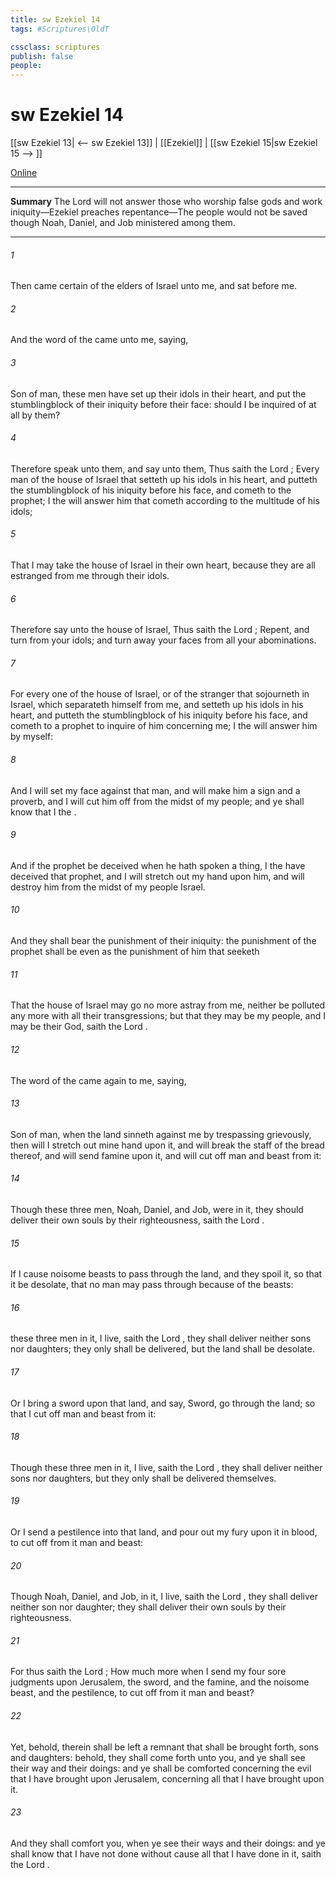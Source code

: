 ```yaml
---
title: sw Ezekiel 14
tags: #Scriptures\OldT

cssclass: scriptures
publish: false
people:
---
```


# sw Ezekiel 14
[[sw Ezekiel 13| <-- sw Ezekiel 13]] | [[Ezekiel]] | [[sw Ezekiel 15|sw Ezekiel 15 --> ]]

[Online](https://churchofjesuschrist.org/study/scriptures/ot/ezek/14?lang=eng)

---
__Summary__
The Lord will not answer those who worship false gods and work iniquity—Ezekiel preaches repentance—The people would not be saved though Noah, Daniel, and Job ministered among them.

---
###### 1 
Then came certain of the elders of Israel unto me, and sat before me.

###### 2 
And the word of the  came unto me, saying,

###### 3 
Son of man, these men have set up their idols in their heart, and put the stumblingblock of their iniquity before their face: should I be inquired of at all by them?

###### 4 
Therefore speak unto them, and say unto them, Thus saith the Lord ; Every man of the house of Israel that setteth up his idols in his heart, and putteth the stumblingblock of his iniquity before his face, and cometh to the prophet; I the  will answer him that cometh according to the multitude of his idols;

###### 5 
That I may take the house of Israel in their own heart, because they are all estranged from me through their idols.

###### 6 
Therefore say unto the house of Israel, Thus saith the Lord ; Repent, and turn  from your idols; and turn away your faces from all your abominations.

###### 7 
For every one of the house of Israel, or of the stranger that sojourneth in Israel, which separateth himself from me, and setteth up his idols in his heart, and putteth the stumblingblock of his iniquity before his face, and cometh to a prophet to inquire of him concerning me; I the  will answer him by myself:

###### 8 
And I will set my face against that man, and will make him a sign and a proverb, and I will cut him off from the midst of my people; and ye shall know that I  the .

###### 9 
And if the prophet be deceived when he hath spoken a thing, I the  have deceived that prophet, and I will stretch out my hand upon him, and will destroy him from the midst of my people Israel.

###### 10 
And they shall bear the punishment of their iniquity: the punishment of the prophet shall be even as the punishment of him that seeketh 

###### 11 
That the house of Israel may go no more astray from me, neither be polluted any more with all their transgressions; but that they may be my people, and I may be their God, saith the Lord .

###### 12 
The word of the  came again to me, saying,

###### 13 
Son of man, when the land sinneth against me by trespassing grievously, then will I stretch out mine hand upon it, and will break the staff of the bread thereof, and will send famine upon it, and will cut off man and beast from it:

###### 14 
Though these three men, Noah, Daniel, and Job, were in it, they should deliver  their own souls by their righteousness, saith the Lord .

###### 15 
If I cause noisome beasts to pass through the land, and they spoil it, so that it be desolate, that no man may pass through because of the beasts:

###### 16 
 these three men  in it,  I live, saith the Lord , they shall deliver neither sons nor daughters; they only shall be delivered, but the land shall be desolate.

###### 17 
Or  I bring a sword upon that land, and say, Sword, go through the land; so that I cut off man and beast from it:

###### 18 
Though these three men  in it,  I live, saith the Lord , they shall deliver neither sons nor daughters, but they only shall be delivered themselves.

###### 19 
Or  I send a pestilence into that land, and pour out my fury upon it in blood, to cut off from it man and beast:

###### 20 
Though Noah, Daniel, and Job,  in it,  I live, saith the Lord , they shall deliver neither son nor daughter; they shall  deliver their own souls by their righteousness.

###### 21 
For thus saith the Lord ; How much more when I send my four sore judgments upon Jerusalem, the sword, and the famine, and the noisome beast, and the pestilence, to cut off from it man and beast?

###### 22 
Yet, behold, therein shall be left a remnant that shall be brought forth,  sons and daughters: behold, they shall come forth unto you, and ye shall see their way and their doings: and ye shall be comforted concerning the evil that I have brought upon Jerusalem,  concerning all that I have brought upon it.

###### 23 
And they shall comfort you, when ye see their ways and their doings: and ye shall know that I have not done without cause all that I have done in it, saith the Lord .

